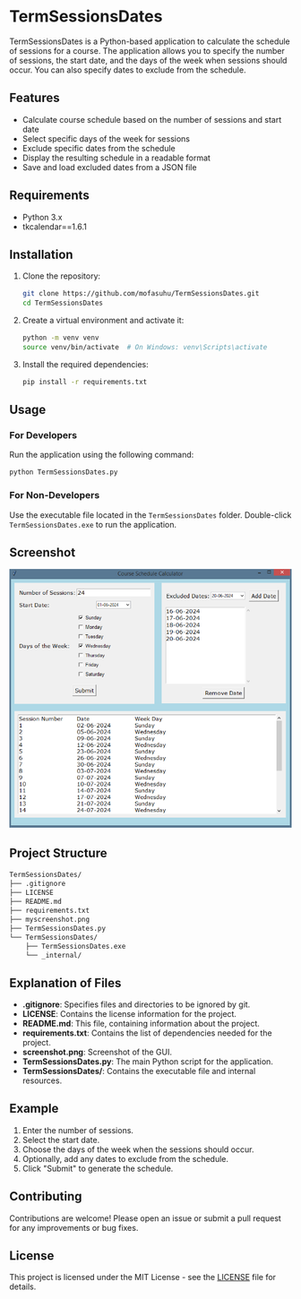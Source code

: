 # TermSessionsDates

TermSessionsDates is a Python-based application to calculate the schedule of sessions for a course. The application allows you to specify the number of sessions, the start date, and the days of the week when sessions should occur. You can also specify dates to exclude from the schedule.

## Features

- Calculate course schedule based on the number of sessions and start date
- Select specific days of the week for sessions
- Exclude specific dates from the schedule
- Display the resulting schedule in a readable format
- Save and load excluded dates from a JSON file

## Requirements

- Python 3.x
- tkcalendar==1.6.1

## Installation

1. Clone the repository:
    ```bash
    git clone https://github.com/mofasuhu/TermSessionsDates.git
    cd TermSessionsDates
    ```

2. Create a virtual environment and activate it:
    ```bash
    python -m venv venv
    source venv/bin/activate  # On Windows: venv\Scripts\activate
    ```

3. Install the required dependencies:
    ```bash
    pip install -r requirements.txt
    ```

## Usage

### For Developers

Run the application using the following command:
```bash
python TermSessionsDates.py
```

### For Non-Developers

Use the executable file located in the `TermSessionsDates` folder. Double-click `TermSessionsDates.exe` to run the application.

## Screenshot

<img src="myscreenshot.png" alt="TermSessionsDates GUI" width="650"/>

## Project Structure

```
TermSessionsDates/
├── .gitignore
├── LICENSE
├── README.md
├── requirements.txt
├── myscreenshot.png
├── TermSessionsDates.py
└── TermSessionsDates/
    ├── TermSessionsDates.exe
    └── _internal/
```

## Explanation of Files

- **.gitignore**: Specifies files and directories to be ignored by git.
- **LICENSE**: Contains the license information for the project.
- **README.md**: This file, containing information about the project.
- **requirements.txt**: Contains the list of dependencies needed for the project.
- **screenshot.png**: Screenshot of the GUI.
- **TermSessionsDates.py**: The main Python script for the application.
- **TermSessionsDates/**: Contains the executable file and internal resources.

## Example

1. Enter the number of sessions.
2. Select the start date.
3. Choose the days of the week when the sessions should occur.
4. Optionally, add any dates to exclude from the schedule.
5. Click "Submit" to generate the schedule.

## Contributing

Contributions are welcome! Please open an issue or submit a pull request for any improvements or bug fixes.

## License

This project is licensed under the MIT License - see the [LICENSE](LICENSE) file for details.

